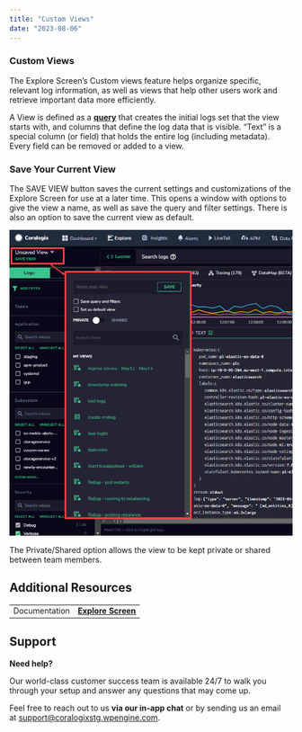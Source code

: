 ```yaml
---
title: "Custom Views"
date: "2023-08-06"
---
```


### **Custom Views**

The Explore Screen’s Custom views feature helps organize specific, relevant log information, as well as views that help other users work and retrieve important data more efficiently.

A View is defined as a **[query](https://www.notion.so/21a742f9cbad46d3b131c5a6926fbd50?pvs=21)** that creates the initial logs set that the view starts with, and columns that define the log data that is visible. “Text” is a special column (or field) that holds the entire log (including metadata). Every field can be removed or added to a view.

### **Save Your Current View**

The SAVE VIEW button saves the current settings and customizations of the Explore Screen for use at a later time. This opens a window with options to give the view a name, as well as save the query and filter settings. There is also an option to save the current view as default.

![](images/Explore-Save-View.png)

The Private/Shared option allows the view to be kept private or shared between team members.

## Additional Resources

<table><tbody><tr><td>Documentation</td><td><a href="https://coralogixstg.wpengine.com/docs/explore-screen/"><strong>Explore Screen</strong></a></td></tr></tbody></table>

## Support

**Need help?**

Our world-class customer success team is available 24/7 to walk you through your setup and answer any questions that may come up.

Feel free to reach out to us **via our in-app chat** or by sending us an email at [support@coralogixstg.wpengine.com](mailto:support@coralogixstg.wpengine.com).
